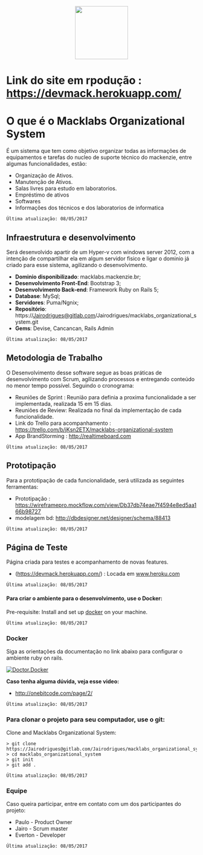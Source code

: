 <p align="center">
<img src="http://up.mackenzie.br/fileadmin/CONFIGURACOES/SITES/UP_MACKENZIE/Resources/Public/Icons/Touch/196.png" width="140px">
</p>

# Link do site em rpodução : https://devmack.herokuapp.com/

# O que é o Macklabs Organizational System
É um sistema que tem como objetivo organizar todas as informações de equipamentos e tarefas do nucleo de suporte técnico do mackenzie, entre algumas funcionalidades, estão:
* Organização de Ativos.
* Manutenção de Ativos.
* Salas livres para estudo em laboratorios.
* Empréstimo de ativos
* Softwares
* Informações dos técnicos e dos laboratorios de informatica

`Última atualização: 08/05/2017`

## Infraestrutura e desenvolvimento
Será desenvolvido apartir de um Hyper-v com windows server 2012, com a intenção de compartilhar ela em algum servidor fisico e ligar o dominio já criado para esse sistema, agilizando o desenvolvimento.
* <strong>Dominio disponibilizado</strong>: macklabs.mackenzie.br;
* <strong>Desenvolvimento Front-End</strong>: Bootstrap 3;
* <strong>Desenvolvimento Back-end</strong>: Framework Ruby on Rails 5;
* <strong>Database</strong>: MySql;
* <strong>Servidores</strong>: Puma/Ngnix;
* <strong>Repositório</strong>: https://Jairodrigues@gitlab.com/Jairodrigues/macklabs_organizational_system.git
* <strong>Gems</strong>: Devise, Cancancan, Rails Admin

`Última atualização: 08/05/2017`

## Metodologia de Trabalho
O Desenvolvimento desse software segue as boas práticas de desenvolvimento com Scrum, agilizando processos e entregando conteúdo no menor tempo possível. Seguindo o cronograma:
* Reuniões de Sprint : Reunião para definia a proxima funcionalidade a ser implementada, realizada 15 em 15 dias.
* Reuniões de Review: Realizada no final da implementação de cada funcionalidade.
* Link do Trello para acompanhamento : https://trello.com/b/jKsn2ETX/macklabs-organizational-system
* App BrandStorming : http://realtimeboard.com

`Última atualização: 08/05/2017`

## Prototipação
Para a prototipação de cada funcionalidade, será utilizada as seguintes ferramentas:
* Prototipação : https://wireframepro.mockflow.com/view/Db37db74eae7f4594e8ed5aa166b98727
* modelagem bd: http://dbdesigner.net/designer/schema/88413

`Última atualização: 08/05/2017`

## Página de Teste
Página criada para testes e acompanhamento de novas features.
* (https://devmack.herokuapp.com/) : Locada em www.heroku.com

`Última atualização: 08/05/2017`

#### Para criar o ambiente para o desenvolvimento, use o Docker:

Pre-requisite: Install and set up [docker](https://docs.docker.com/engine/installation/) on your machine.

`Última atualização: 08/05/2017`

### Docker
Siga as orientações da documentação no link abaixo para configurar o ambiente ruby on rails.

[![Doctor.Docker](https://d207aa93qlcgug.cloudfront.net/1.95.5.qa/img/nav/docker-logo-loggedout.png)](https://hub.docker.com/_/rails/)

<strong> Caso tenha alguma dúvida, veja esse video:</strong>
* http://onebitcode.com/page/2/

`Última atualização: 08/05/2017`

### Para clonar o projeto para seu computador, use o git:
Clone and Macklabs Organizational System:

```
> git clone https://Jairodrigues@gitlab.com/Jairodrigues/macklabs_organizational_system.git
> cd macklabs_organizational_system
> git init
> git add .

```
`Última atualização: 08/05/2017`

### Equipe
Caso queira participar, entre em contato com um dos participantes do projeto:
* Paulo - Product Owner
* Jairo - Scrum master
* Everton - Developer

`Última atualização: 08/05/2017`
